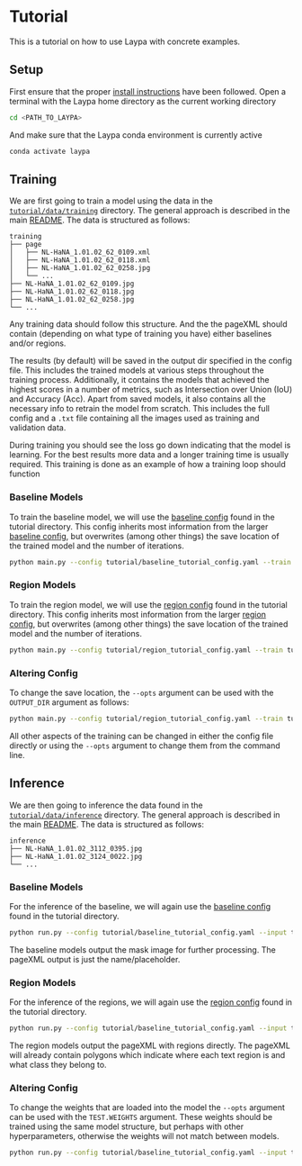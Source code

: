 # Tutorial
This is a tutorial on how to use Laypa with concrete examples. 

## Setup
First ensure that the proper [install instructions](setup_section) have been followed.
Open a terminal with the Laypa home directory as the current working directory

```sh
cd <PATH_TO_LAYPA>
```

And make sure that the Laypa conda environment is currently active

```sh
conda activate laypa
```

## Training
We are first going to train a model using the data in the [`tutorial/data/training`](training_link) directory. The general approach is described in the main [README](training_section). The data is structured as follows:

```
training
├── page
│   ├── NL-HaNA_1.01.02_62_0109.xml
│   ├── NL-HaNA_1.01.02_62_0118.xml
│   ├── NL-HaNA_1.01.02_62_0258.jpg
│   └── ...
├── NL-HaNA_1.01.02_62_0109.jpg
├── NL-HaNA_1.01.02_62_0118.jpg
├── NL-HaNA_1.01.02_62_0258.jpg
└── ...
```

Any training data should follow this structure. And the the pageXML should contain (depending on what type of training you have) either baselines and/or regions.

The results (by default) will be saved in the output dir specified in the config file. This includes the trained models at various steps throughout the training process. Additionally, it contains the models that achieved the highest scores in a number of metrics, such as Intersection over Union (IoU) and Accuracy (Acc). Apart from saved models, it also contains all the necessary info to retrain the model from scratch. This includes the full config and a `.txt` file containing all the images used as training and validation data.

During training you should see the loss go down indicating that the model is learning. For the best results more data and a longer training time is usually required. This training is done as an example of how a training loop should function

### Baseline Models

To train the baseline model, we will use the [baseline config](baseline_config_link) found in the tutorial directory. This config inherits most information from the larger [baseline config](baseline_base_link), but overwrites (among other things) the save location of the trained model and the number of iterations.

```sh
python main.py --config tutorial/baseline_tutorial_config.yaml --train tutorial/data/train --val tutorial/data/validation
```

### Region Models

To train the region model, we will use the [region config](region_config_link) found in the tutorial directory. This config inherits most information from the larger [region config](region_base_link), but overwrites (among other things) the save location of the trained model and the number of iterations.

```sh
python main.py --config tutorial/region_tutorial_config.yaml --train tutorial/data/train --val tutorial/data/validation
```

### Altering Config

To change the save location, the `--opts` argument can be used with the `OUTPUT_DIR` argument as follows:
```sh
python main.py --config tutorial/region_tutorial_config.yaml --train tutorial/data/train --val tutorial/data/validation --opts OUTPUT_DIR tutorial/other_results
```

All other aspects of the training can be changed in either the config file directly or using the `--opts` argument to change them from the command line.



## Inference
We are then going to inference the data found in the [`tutorial/data/inference`](inference_link) directory. The general approach is described in the main [README](inference_section). The data is structured as follows:

```
inference
├── NL-HaNA_1.01.02_3112_0395.jpg
├── NL-HaNA_1.01.02_3124_0022.jpg
└── ...
```

### Baseline Models
For the inference of the baseline, we will again use the [baseline config](baseline_config_link) found in the tutorial directory.

```sh
python run.py --config tutorial/baseline_tutorial_config.yaml --input tutorial/data/inference --output tutorial/inference_results
```
The baseline models output the mask image for further processing. The pageXML output is just the name/placeholder.

### Region Models
For the inference of the regions, we will again use the [region config](region_config_link) found in the tutorial directory.

```sh
python run.py --config tutorial/baseline_tutorial_config.yaml --input tutorial/data/inference --output tutorial/inference_results
```

The region models output the pageXML with regions directly. The pageXML will already contain polygons which indicate where each text region is and what class they belong to.

### Altering Config
To change the weights that are loaded into the model the `--opts` argument can be used with the `TEST.WEIGHTS` argument. These weights should be trained using the same model structure, but perhaps with other hyperparameters, otherwise the weights will not match between models.

```sh
python run.py --config tutorial/baseline_tutorial_config.yaml --input tutorial/data/train --output tutorial/inference_results --opts TEST.WEIGHTS <TRAINING_RUN>/checkpoints/<MODEL_NAME>.pth
```

<!-- Images and Links Shorthand-->
[setup_section]: ../README.md#setup
[training_section]: ../README.md#training
[inference_section]:../README.md#inference

[baseline_config_link]:baseline_tutorial_config.yaml
[region_config_link]:region_tutorial_config.yaml

[baseline_base_link]:../configs/segmentation/region/region_dataset.yaml
[region_base_link]:../configs/segmentation/region/region_dataset.yaml

[training_link]: data/training/
[inference_link]:data/inference/
